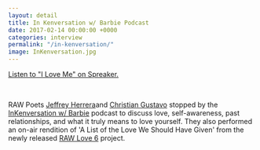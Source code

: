 ```yaml
---
layout: detail
title: In Kenversation w/ Barbie Podcast
date: 2017-02-14 00:00:00 +0000
categories: interview
permalink: "/in-kenversation/"
image: InKenversation.jpg
---
```



<a class="spreaker-player" href="https://www.spreaker.com/user/scumbagnetworks/i-love-me" data-resource="episode_id=10825688" data-theme="light" data-autoplay="false" data-playlist="false" data-cover="https://d3wo5wojvuv7l.cloudfront.net/images.spreaker.com/original/10497228343d35c9a559d0019fc2df59.jpg" data-width="100%" data-height="400px">Listen to "I Love Me" on Spreaker.</a><script async src="https://widget.spreaker.com/widgets.js"></script>

<br>

RAW Poets [Jeffrey Herrera](http://www.twitter.com/isthatjeff)and [Christian Gustavo](http://www.twitter.com/chrisnobody) stopped by the [InKenversation w/ Barbie](http://www.twitter.com/InKenversation) podcast to discuss love, self-awareness, past relationships, and what it truly means to love yourself. They also performed an on-air rendition of 'A List of the Love We Should Have Given' from the newly released [RAW Love 6](/) project.
